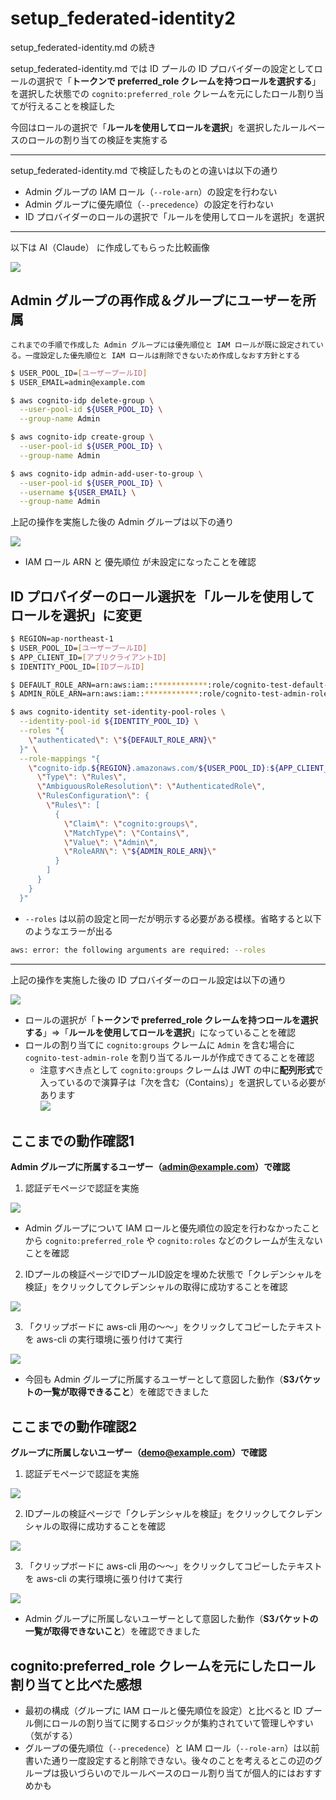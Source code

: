 # setup_federated-identity2

setup_federated-identity.md の続き

setup_federated-identity.md では ID プールの ID プロバイダーの設定としてロールの選択で「**トークンで preferred_role クレームを持つロールを選択する**」を選択した状態での `cognito:preferred_role` クレームを元にしたロール割り当てが行えることを検証した

今回はロールの選択で「**ルールを使用してロールを選択**」を選択したルールベースのロールの割り当ての検証を実施する

---

setup_federated-identity.md で検証したものとの違いは以下の通り

- Admin グループの IAM ロール（`--role-arn`）の設定を行わない
- Admin グループに優先順位（`--precedence`）の設定を行わない
- ID プロバイダーのロールの選択で「ルールを使用してロールを選択」を選択

---

以下は AI（Claude） に作成してもらった比較画像

![](images/setup_federated-identity2/20250710_135655.png)

## Admin グループの再作成＆グループにユーザーを所属

`これまでの手順で作成した Admin グループには優先順位と IAM ロールが既に設定されている。一度設定した優先順位と IAM ロールは削除できないため作成しなおす方針とする`

```bash
$ USER_POOL_ID=[ユーザープールID]
$ USER_EMAIL=admin@example.com

$ aws cognito-idp delete-group \
  --user-pool-id ${USER_POOL_ID} \
  --group-name Admin

$ aws cognito-idp create-group \
  --user-pool-id ${USER_POOL_ID} \
  --group-name Admin

$ aws cognito-idp admin-add-user-to-group \
  --user-pool-id ${USER_POOL_ID} \
  --username ${USER_EMAIL} \
  --group-name Admin
```

上記の操作を実施した後の Admin グループは以下の通り

![](images/setup_federated-identity2/20250710_154853.png)

- IAM ロール ARN と 優先順位 が未設定になったことを確認

## ID プロバイダーのロール選択を「ルールを使用してロールを選択」に変更

```bash
$ REGION=ap-northeast-1
$ USER_POOL_ID=[ユーザープールID]
$ APP_CLIENT_ID=[アプリクライアントID]
$ IDENTITY_POOL_ID=[IDプールID]

$ DEFAULT_ROLE_ARN=arn:aws:iam::************:role/cognito-test-default-role
$ ADMIN_ROLE_ARN=arn:aws:iam::************:role/cognito-test-admin-role

$ aws cognito-identity set-identity-pool-roles \
  --identity-pool-id ${IDENTITY_POOL_ID} \
  --roles "{
    \"authenticated\": \"${DEFAULT_ROLE_ARN}\"
  }" \
  --role-mappings "{
    \"cognito-idp.${REGION}.amazonaws.com/${USER_POOL_ID}:${APP_CLIENT_ID}\": {
      \"Type\": \"Rules\",
      \"AmbiguousRoleResolution\": \"AuthenticatedRole\",
      \"RulesConfiguration\": {
        \"Rules\": [
          {
            \"Claim\": \"cognito:groups\",
            \"MatchType\": \"Contains\",
            \"Value\": \"Admin\",
            \"RoleARN\": \"${ADMIN_ROLE_ARN}\"
          }
        ]
      }
    }
  }"
```

- `--roles` は以前の設定と同一だが明示する必要がある模様。省略すると以下のようなエラーが出る

```bash
aws: error: the following arguments are required: --roles
```

---

上記の操作を実施した後の ID プロバイダーのロール設定は以下の通り

![](images/setup_federated-identity2/20250710_155337.png)

- ロールの選択が「**トークンで preferred_role クレームを持つロールを選択する**」⇒「**ルールを使用してロールを選択**」になっていることを確認
- ロールの割り当てに `cognito:groups` クレームに `Admin` を含む場合に `cognito-test-admin-role` を割り当てるルールが作成できてることを確認
  - 注意すべき点として `cognito:groups` クレームは JWT の中に**配列形式**で入っているので演算子は「次を含む（Contains）」を選択している必要があります  
![](images/setup_federated-identity2/20250710_155817.png)

## ここまでの動作確認1

**Admin グループに所属するユーザー（admin@example.com）で確認**

1. 認証デモページで認証を実施

![](images/setup_federated-identity2/20250710_160732.png)

- Admin グループについて IAM ロールと優先順位の設定を行わなかったことから `cognito:preferred_role` や `cognito:roles` などのクレームが生えないことを確認

2. IDプールの検証ページでIDプールID設定を埋めた状態で「クレデンシャルを検証」をクリックしてクレデンシャルの取得に成功することを確認

![](images/setup_federated-identity2/20250710_161014.png)

3. 「クリップボードに aws-cli 用の～～」をクリックしてコピーしたテキストを aws-cli の実行環境に張り付けて実行

![](images/setup_federated-identity2/20250710_161346.png)

- 今回も Admin グループに所属するユーザーとして意図した動作（**S3バケットの一覧が取得できること**）を確認できました

## ここまでの動作確認2

**グループに所属しないユーザー（demo@example.com）で確認**

1. 認証デモページで認証を実施

![](images/setup_federated-identity2/20250710_161811.png)

2. IDプールの検証ページで「クレデンシャルを検証」をクリックしてクレデンシャルの取得に成功することを確認

![](images/setup_federated-identity2/20250710_162056.png)

3. 「クリップボードに aws-cli 用の～～」をクリックしてコピーしたテキストを aws-cli の実行環境に張り付けて実行

![](images/setup_federated-identity2/20250710_162428.png)

- Admin グループに所属しないユーザーとして意図した動作（**S3バケットの一覧が取得できないこと**）を確認できました

## cognito:preferred_role クレームを元にしたロール割り当てと比べた感想

- 最初の構成（グループに IAM ロールと優先順位を設定）と比べると ID プール側にロールの割り当てに関するロジックが集約されていて管理しやすい（気がする）
- グループの優先順位（`--precedence`）と IAM ロール（`--role-arn`）は以前書いた通り一度設定すると削除できない。後々のことを考えるとこの辺のグループは扱いづらいのでルールベースのロール割り当てが個人的にはおすすめかも